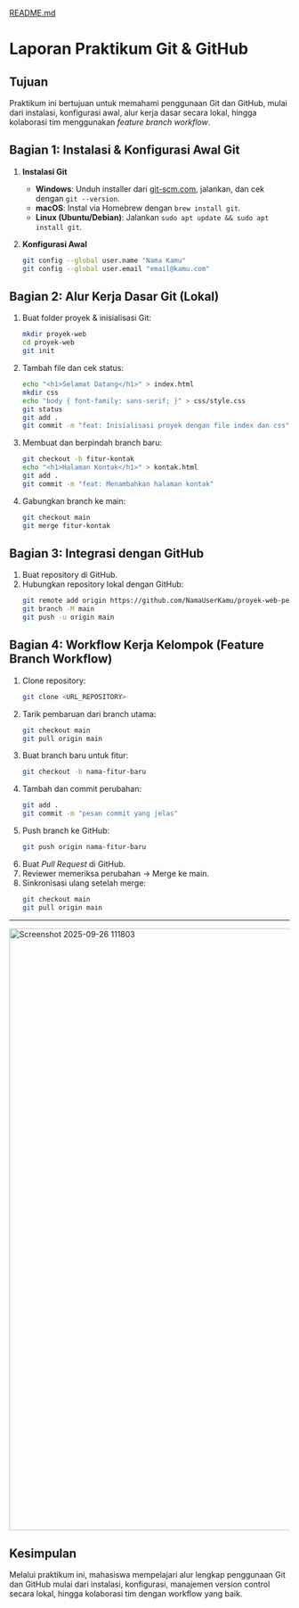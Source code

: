 [README.md](https://github.com/user-attachments/files/22553750/README.md)
# Laporan Praktikum Git & GitHub  

## Tujuan  
Praktikum ini bertujuan untuk memahami penggunaan Git dan GitHub, mulai dari instalasi, konfigurasi awal, alur kerja dasar secara lokal, hingga kolaborasi tim menggunakan *feature branch workflow*.  

## Bagian 1: Instalasi & Konfigurasi Awal Git  
1. **Instalasi Git**  
   - **Windows**: Unduh installer dari [git-scm.com](https://git-scm.com/download/win), jalankan, dan cek dengan `git --version`.  
   - **macOS**: Instal via Homebrew dengan `brew install git`.  
   - **Linux (Ubuntu/Debian)**: Jalankan `sudo apt update && sudo apt install git`.  

2. **Konfigurasi Awal**  
   ```bash
   git config --global user.name "Nama Kamu"
   git config --global user.email "email@kamu.com"
   ```

## Bagian 2: Alur Kerja Dasar Git (Lokal)  
1. Buat folder proyek & inisialisasi Git:  
   ```bash
   mkdir proyek-web
   cd proyek-web
   git init
   ```  
2. Tambah file dan cek status:  
   ```bash
   echo "<h1>Selamat Datang</h1>" > index.html
   mkdir css
   echo "body { font-family: sans-serif; }" > css/style.css
   git status
   git add .
   git commit -m "feat: Inisialisasi proyek dengan file index dan css"
   ```  
3. Membuat dan berpindah branch baru:  
   ```bash
   git checkout -b fitur-kontak
   echo "<h1>Halaman Kontak</h1>" > kontak.html
   git add .
   git commit -m "feat: Menambahkan halaman kontak"
   ```  
4. Gabungkan branch ke main:  
   ```bash
   git checkout main
   git merge fitur-kontak
   ```

## Bagian 3: Integrasi dengan GitHub  
1. Buat repository di GitHub.  
2. Hubungkan repository lokal dengan GitHub:  
   ```bash
   git remote add origin https://github.com/NamaUserKamu/proyek-web-pertama.git
   git branch -M main
   git push -u origin main
   ```

## Bagian 4: Workflow Kerja Kelompok (Feature Branch Workflow)  
1. Clone repository:  
   ```bash
   git clone <URL_REPOSITORY>
   ```  
2. Tarik pembaruan dari branch utama:  
   ```bash
   git checkout main
   git pull origin main
   ```  
3. Buat branch baru untuk fitur:  
   ```bash
   git checkout -b nama-fitur-baru
   ```  
4. Tambah dan commit perubahan:  
   ```bash
   git add .
   git commit -m "pesan commit yang jelas"
   ```  
5. Push branch ke GitHub:  
   ```bash
   git push origin nama-fitur-baru
   ```  
6. Buat *Pull Request* di GitHub.  
7. Reviewer memeriksa perubahan → Merge ke main.  
8. Sinkronisasi ulang setelah merge:  
   ```bash
   git checkout main
   git pull origin main
   ```

---
<img width="1920" height="1080" alt="Screenshot 2025-09-26 111803" src="https://github.com/user-attachments/assets/a4d39947-6c8c-47eb-8865-b95f167b4e04" />

## Kesimpulan  
Melalui praktikum ini, mahasiswa mempelajari alur lengkap penggunaan Git dan GitHub mulai dari instalasi, konfigurasi, manajemen version control secara lokal, hingga kolaborasi tim dengan workflow yang baik.  
